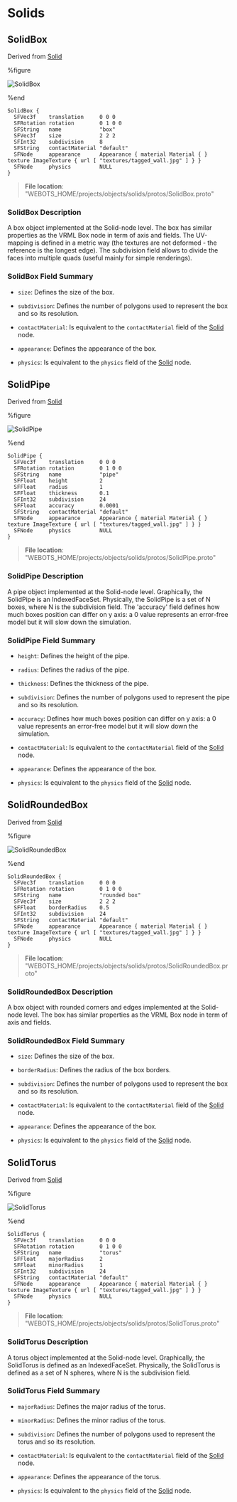 # Solids

## SolidBox

Derived from [Solid](../reference/solid.md)

%figure

![SolidBox](images/objects/solids/SolidBox/model.png)

%end

```
SolidBox {
  SFVec3f    translation     0 0 0
  SFRotation rotation        0 1 0 0
  SFString   name            "box"
  SFVec3f    size            2 2 2                                                                                             
  SFInt32    subdivision     8                                                                                                 
  SFString   contactMaterial "default"                                                                                         
  SFNode     appearance      Appearance { material Material { } texture ImageTexture { url [ "textures/tagged_wall.jpg" ] } }  
  SFNode     physics         NULL                                                                                              
}
```

> **File location**: "WEBOTS\_HOME/projects/objects/solids/protos/SolidBox.proto"

### SolidBox Description

A box object implemented at the Solid-node level.
The box has similar properties as the VRML Box node in term of axis and fields.
The UV-mapping is defined in a metric way (the textures are not deformed - the reference is the longest edge).
The subdivision field allows to divide the faces into multiple quads (useful mainly for simple renderings).

### SolidBox Field Summary

- `size`: Defines the size of the box.

- `subdivision`: Defines the number of polygons used to represent the box and so its resolution.

- `contactMaterial`: Is equivalent to the `contactMaterial` field of the [Solid](../reference/solid.md) node.

- `appearance`: Defines the appearance of the box.

- `physics`: Is equivalent to the `physics` field of the [Solid](../reference/solid.md) node.

## SolidPipe

Derived from [Solid](../reference/solid.md)

%figure

![SolidPipe](images/objects/solids/SolidPipe/model.png)

%end

```
SolidPipe {
  SFVec3f    translation     0 0 0
  SFRotation rotation        0 1 0 0
  SFString   name            "pipe"
  SFFloat    height          2                                                                                                 
  SFFloat    radius          1                                                                                                 
  SFFloat    thickness       0.1                                                                                               
  SFInt32    subdivision     24                                                                                                
  SFFloat    accuracy        0.0001                                                                                            
  SFString   contactMaterial "default"                                                                                         
  SFNode     appearance      Appearance { material Material { } texture ImageTexture { url [ "textures/tagged_wall.jpg" ] } }  
  SFNode     physics         NULL                                                                                              
}
```

> **File location**: "WEBOTS\_HOME/projects/objects/solids/protos/SolidPipe.proto"

### SolidPipe Description

A pipe object implemented at the Solid-node level.
Graphically, the SolidPipe is an IndexedFaceSet.
Physically, the SolidPipe is a set of N boxes, where N is the subdivision field.
The 'accuracy' field defines how much boxes position can differ on y axis: a 0 value represents an error-free model but it will slow down the simulation.

### SolidPipe Field Summary

- `height`: Defines the height of the pipe.

- `radius`: Defines the radius of the pipe.

- `thickness`: Defines the thickness of the pipe.

- `subdivision`: Defines the number of polygons used to represent the pipe and so its resolution.

- `accuracy`: Defines how much boxes position can differ on y axis: a 0 value represents an error-free model but it will slow down the simulation.

- `contactMaterial`: Is equivalent to the `contactMaterial` field of the [Solid](../reference/solid.md) node.

- `appearance`: Defines the appearance of the box.

- `physics`: Is equivalent to the `physics` field of the [Solid](../reference/solid.md) node.

## SolidRoundedBox

Derived from [Solid](../reference/solid.md)

%figure

![SolidRoundedBox](images/objects/solids/SolidRoundedBox/model.png)

%end

```
SolidRoundedBox {
  SFVec3f    translation     0 0 0
  SFRotation rotation        0 1 0 0
  SFString   name            "rounded box"
  SFVec3f    size            2 2 2                                                                                             
  SFFloat    borderRadius    0.5                                                                                               
  SFInt32    subdivision     24                                                                                                
  SFString   contactMaterial "default"                                                                                         
  SFNode     appearance      Appearance { material Material { } texture ImageTexture { url [ "textures/tagged_wall.jpg" ] } }  
  SFNode     physics         NULL                                                                                              
}
```

> **File location**: "WEBOTS\_HOME/projects/objects/solids/protos/SolidRoundedBox.proto"

### SolidRoundedBox Description

A box object with rounded corners and edges implemented at the Solid-node level.
The box has similar properties as the VRML Box node in term of axis and fields.

### SolidRoundedBox Field Summary

- `size`: Defines the size of the box.

- `borderRadius`: Defines the radius of the box borders.

- `subdivision`: Defines the number of polygons used to represent the box and so its resolution.

- `contactMaterial`: Is equivalent to the `contactMaterial` field of the [Solid](../reference/solid.md) node.

- `appearance`: Defines the appearance of the box.

- `physics`: Is equivalent to the `physics` field of the [Solid](../reference/solid.md) node.

## SolidTorus

Derived from [Solid](../reference/solid.md)

%figure

![SolidTorus](images/objects/solids/SolidTorus/model.png)

%end

```
SolidTorus {
  SFVec3f    translation     0 0 0
  SFRotation rotation        0 1 0 0
  SFString   name            "torus"
  SFFloat    majorRadius     2                                                                                                 
  SFFloat    minorRadius     1                                                                                                 
  SFInt32    subdivision     24                                                                                                
  SFString   contactMaterial "default"                                                                                         
  SFNode     appearance      Appearance { material Material { } texture ImageTexture { url [ "textures/tagged_wall.jpg" ] } }  
  SFNode     physics         NULL                                                                                              
}
```

> **File location**: "WEBOTS\_HOME/projects/objects/solids/protos/SolidTorus.proto"

### SolidTorus Description

A torus object implemented at the Solid-node level.
Graphically, the SolidTorus is defined as an IndexedFaceSet.
Physically, the SolidTorus is defined as a set of N spheres, where N is the subdivision field.

### SolidTorus Field Summary

- `majorRadius`: Defines the major radius of the torus.

- `minorRadius`: Defines the minor radius of the torus.

- `subdivision`: Defines the number of polygons used to represent the torus and so its resolution.

- `contactMaterial`: Is equivalent to the `contactMaterial` field of the [Solid](../reference/solid.md) node.

- `appearance`: Defines the appearance of the torus.

- `physics`: Is equivalent to the `physics` field of the [Solid](../reference/solid.md) node.

